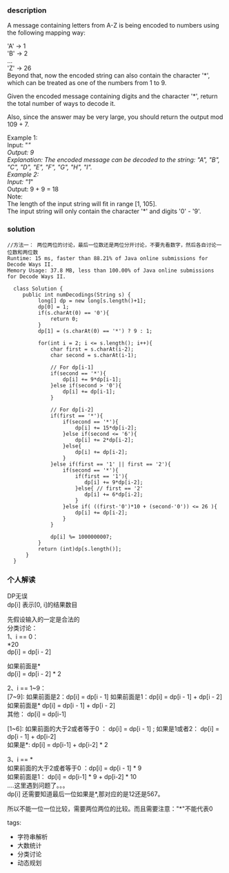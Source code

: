 ### description    
  A message containing letters from A-Z is being encoded to numbers using the following mapping way:  
    
  'A' -> 1  
  'B' -> 2  
  ...  
  'Z' -> 26  
  Beyond that, now the encoded string can also contain the character '*', which can be treated as one of the numbers from 1 to 9.  
    
  Given the encoded message containing digits and the character '*', return the total number of ways to decode it.  
    
  Also, since the answer may be very large, you should return the output mod 109 + 7.  
    
  Example 1:  
  Input: "*"  
  Output: 9  
  Explanation: The encoded message can be decoded to the string: "A", "B", "C", "D", "E", "F", "G", "H", "I".  
  Example 2:  
  Input: "1*"  
  Output: 9 + 9 = 18  
  Note:  
  The length of the input string will fit in range [1, 105].  
  The input string will only contain the character '*' and digits '0' - '9'.  
    
### solution    
```    
//方法一： 两位两位的讨论，最后一位数还是两位分开讨论，不要先看数字，然后各自讨论一位数和两位数    
Runtime: 15 ms, faster than 88.21% of Java online submissions for Decode Ways II.  
Memory Usage: 37.8 MB, less than 100.00% of Java online submissions for Decode Ways II.  
  
  class Solution {  
     public int numDecodings(String s) {  
          long[] dp = new long[s.length()+1];  
          dp[0] = 1;  
          if(s.charAt(0) == '0'){  
              return 0;  
          }  
          dp[1] = (s.charAt(0) == '*') ? 9 : 1;  
    
          for(int i = 2; i <= s.length(); i++){  
              char first = s.charAt(i-2);  
              char second = s.charAt(i-1);  
    
              // For dp[i-1]  
              if(second == '*'){  
                  dp[i] += 9*dp[i-1];  
              }else if(second > '0'){  
                  dp[i] += dp[i-1];  
              }  
                
              // For dp[i-2]  
              if(first == '*'){  
                  if(second == '*'){  
                      dp[i] += 15*dp[i-2];  
                  }else if(second <= '6'){  
                      dp[i] += 2*dp[i-2];  
                  }else{  
                      dp[i] += dp[i-2];  
                  }  
              }else if(first == '1' || first == '2'){  
                  if(second == '*'){  
                      if(first == '1'){  
                         dp[i] += 9*dp[i-2];   
                      }else{ // first == '2'  
                         dp[i] += 6*dp[i-2];   
                      }  
                  }else if( ((first-'0')*10 + (second-'0')) <= 26 ){  
                      dp[i] += dp[i-2];      
                  }  
              }  
    
              dp[i] %= 1000000007;  
          }  
          return (int)dp[s.length()];  
      }  
  }  
```    
    
### 个人解读    
  DP无误  
  dp[i] 表示[0, i]的结果数目  
  
  先假设输入的一定是合法的    
  分类讨论：  
  1、i == 0：  
   *20  
   dp[i] = dp[i - 2]  
     
   如果前面是*  
   dp[i] = dp[i - 2] * 2  
    
  2、i == 1~9：  
  [7~9]: 如果前面是2：dp[i] = dp[i - 1] 如果前面是1：dp[i] = dp[i - 1] + dp[i - 2] 如果前面是* dp[i] = dp[i - 1] + dp[i - 2]   
         其他： dp[i] = dp[i-1]  
           
  [1~6]: 如果前面的大于2或者等于0 ： dp[i] = dp[i - 1] ; 如果是1或者2： dp[i] = dp[i - 1] + dp[i-2]  
         如果是*: dp[i] = dp[i-1] + dp[i-2] * 2  
    
  3、i == *  
  如果前面的大于2或者等于0 ：dp[i] = dp[i - 1] * 9  
  如果前面是1： dp[i] = dp[i-1] * 9 + dp[i-2] * 10  
  ....这里遇到问题了。。。  
  dp[i] 还需要知道最后一位如果是*,那对应的是12还是567。  
    
  所以不能一位一位比较，需要两位两位的比较。而且需要注意："*"不能代表0  
    
tags:    
  -  字符串解析  
  -  大数统计  
  -  分类讨论  
  -  动态规划  
